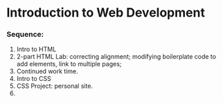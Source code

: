 # Introduction to Web Development


### Sequence:

1. Intro to HTML
2. 2-part HTML Lab: correcting alignment; modifying boilerplate code to add elements, link to multiple pages;
3. Continued work time.  
4. Intro to CSS
5. CSS Project: personal site.  
6.
